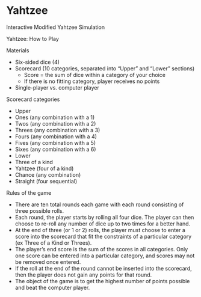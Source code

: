 # Yahtzee
Interactive Modified Yahtzee Simulation

Yahtzee: How to Play

Materials
- Six-sided dice (4)
- Scorecard (10 categories, separated into “Upper” and “Lower” sections)
  - Score = the sum of dice within a category of your choice
  - If there is no fitting category, player receives no points
- Single-player vs. computer player

Scorecard categories
- Upper
- Ones (any combination with a 1)
- Twos (any combination with a 2)
- Threes (any combination with a 3)
- Fours (any combination with a 4)
- Fives (any combination with a 5)
- Sixes (any combination with a 6)
- Lower
- Three of a kind 
- Yahtzee (four of a kind) 
- Chance (any combination)
- Straight (four sequential) 

Rules of the game
- There are ten total rounds each game with each round consisting of three possible rolls.
- Each round, the player starts by rolling all four dice. The player can then choose to re-roll any number of dice up to two times for a better hand. 
- At the end of three (or 1 or 2) rolls, the player must choose to enter a score into the scorecard that fit the constraints of a particular category (ex Three of a Kind or Threes).
- The player’s end score is the sum of the scores in all categories. Only one score can be entered into a particular category, and scores may not be removed once entered. 
- If the roll at the end of the round cannot be inserted into the scorecard, then the player does not gain any points for that round. 
- The object of the game is to get the highest number of points possible and beat the computer player.




